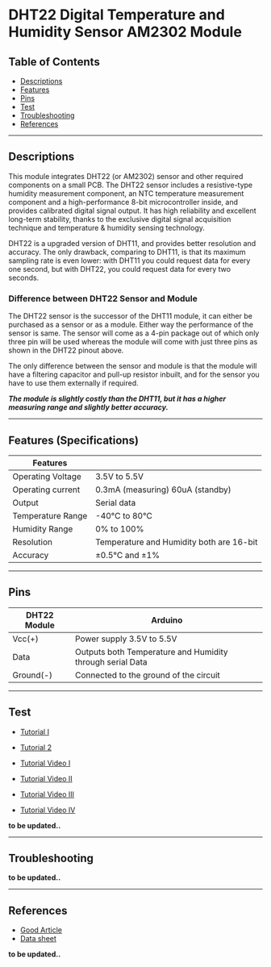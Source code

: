 # DHT22 Digital Temperature and Humidity Sensor AM2302 Module

## Table of Contents

-   [Descriptions](#descriptions)
-   [Features](#features)
-   [Pins](#pins)
-   [Test](#test-code)
-   [Troubleshooting](#troubleshooting)
-   [References](#references)

---

## Descriptions

This module integrates DHT22 (or AM2302) sensor and other required components on a small PCB. The DHT22 sensor includes a resistive-type humidity measurement component, an NTC temperature measurement component and a high-performance 8-bit microcontroller inside, and provides calibrated digital signal output. It has high reliability and excellent long-term stability, thanks to the exclusive digital signal acquisition technique and temperature & humidity sensing technology.

DHT22 is a upgraded version of DHT11, and provides better resolution and accuracy. The only drawback, comparing to DHT11, is that its maximum sampling rate is even lower: with DHT11 you could request data for every one second, but with DHT22, you could request data for every two seconds.

### Difference between DHT22 Sensor and Module

The DHT22 sensor is the successor of the DHT11 module, it can either be purchased as a sensor or as a module. Either way the performance of the sensor is same. The sensor will come as a 4-pin package out of which only three pin will be used whereas the module will come with just three pins as shown in the DHT22 pinout above.

The only difference between the sensor and module is that the module will have a filtering capacitor and pull-up resistor inbuilt, and for the sensor you have to use them externally if required.

**_The module is slightly costly than the DHT11, but it has a higher measuring range and slightly better accuracy._**

---

## Features (Specifications)

| Features          |                                          |
| ----------------- | ---------------------------------------- |
| Operating Voltage | 3.5V to 5.5V                             |
| Operating current | 0.3mA (measuring) 60uA (standby)         |
| Output            | Serial data                              |
| Temperature Range | -40°C to 80°C                            |
| Humidity Range    | 0% to 100%                               |
| Resolution        | Temperature and Humidity both are 16-bit |
| Accuracy          | ±0.5°C and ±1%                           |

---

## Pins

| DHT22 Module | Arduino                                                   |
| ------------ | --------------------------------------------------------- |
| Vcc(+)       | Power supply 3.5V to 5.5V                                 |
| Data         | Outputs both Temperature and Humidity through serial Data |
| Ground(-)    | Connected to the ground of the circuit                    |

---

## Test

-   [Tutorial I](http://cactus.io/hookups/sensors/temperature-humidity/dht22/hookup-arduino-to-keyes-dht22-temp-humidity-module)
-   [Tutorial 2](https://www.makerguides.com/dht11-dht22-arduino-tutorial/)

-   [Tutorial Video I](https://youtu.be/oi_GPSLjgBY)
-   [Tutorial Video II](https://youtu.be/BCB1zzRWGF8)
-   [Tutorial Video III](https://youtu.be/1A4-6hDARQc)
-   [Tutorial Video IV](https://youtu.be/IPrEjQn_cTM)

**to be updated..**

---

## Troubleshooting

**to be updated..**

---

## References

-   [Good Article](http://bit.ly/Temperature-Sensors-comparison)
-   [Data sheet](https://bit.ly/3f7q1vB)

**to be updated..**
